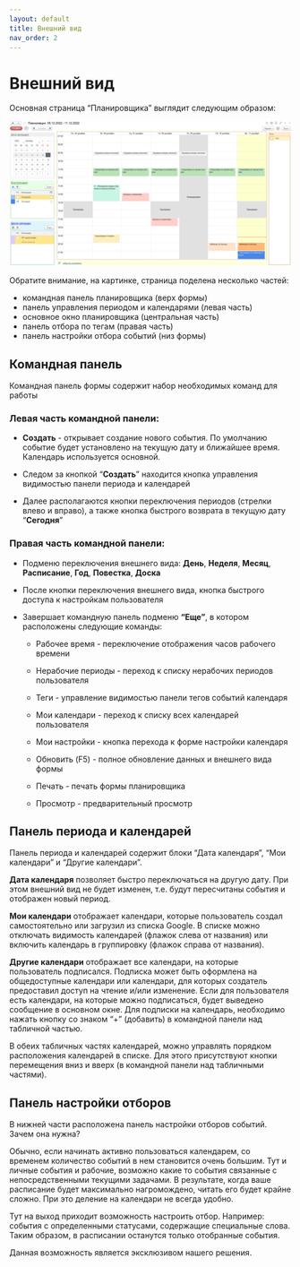 ```yaml
---
layout: default
title: Внешний вид
nav_order: 2
---
```


# Внешний вид

Основная страница “Планировщика” выглядит следующим образом:

![](../img/main_page.png)

Обратите внимание, на картинке, страница поделена несколько частей:

- командная панель планировщика (верх формы)
- панель управления периодом и календарями  (левая часть)
- основное окно планировщика (центральная часть)
- панель отбора по тегам (правая часть)
- панель настройки отбора событий (низ формы)

## Командная панель

Командная панель формы содержит набор необходимых команд для работы

### Левая часть командной панели:

- **Создать** - открывает создание нового события. По умолчанию событие будет установлено на текущую дату и ближайшее время. Календарь используется основной.

- Следом за кнопкой “**Создать**” находится  кнопка управления видимостью панели периода и календарей

- Далее располагаются кнопки переключения периодов (стрелки влево и вправо), а также кнопка быстрого возврата в текущую дату “**Сегодня**”

### Правая часть командной панели:

- Подменю переключения внешнего вида: **День**, **Неделя**, **Месяц**, **Расписание**, **Год**, **Повестка**, **Доска**

- После кнопки переключения внешнего вида, кнопка быстрого доступа к настройкам пользователя

- Завершает командную панель подменю **“Еще”**, в котором расположены следующие команды:

  - Рабочее время - переключение отображения часов рабочего времени

  - Нерабочие периоды - переход к списку нерабочих периодов пользователя

  - Теги - управление видимостью панели тегов событий календаря

  - Мои календари - переход к списку всех календарей пользователя

  - Мои настройки - кнопка перехода к форме настройки календаря

  - Обновить (F5) - полное обновление данных и внешнего вида формы

  - Печать - печать формы планировщика

  - Просмотр - предварительный просмотр

## Панель периода и календарей

Панель периода и календарей содержит блоки “Дата календаря”, “Мои календари” и “Другие календари”.

**Дата календаря** позволяет быстро переключаться на другую дату. При этом внешний вид не будет изменен, т.е. будут пересчитаны события и отображен новый период.

**Мои календари** отображает календари, которые пользователь создал самостоятельно или загрузил из списка Google. В списке можно отключать видимость календарей (флажок слева от названия) или включить календарь в группировку (флажок справа от названия).

**Другие календари** отображает все календари, на которые пользователь подписался. Подписка может быть оформлена на общедоступные календари или календари, для которых создатель предоставил доступ на чтение и/или изменение. Если для пользователя есть календари, на которые можно подписаться, будет выведено сообщение в основном окне. Для подписки на календарь, необходимо нажать кнопку со знаком “+” (добавить) в командной панели над табличной частью.

В обеих табличных частях календарей, можно управлять порядком расположения календарей в списке. Для этого присутствуют кнопки перемещения вниз и вверх (в командной панели над табличными частями).

## Панель настройки отборов

В нижней части расположена панель настройки отборов событий. Зачем она нужна?

Обычно, если начинать активно пользоваться календарем, со временем количество событий в нем становится очень большим. Тут и личные события и рабочие, возможно какие то события связанные с непосредственными текущими задачами. В результате, когда ваше расписание будет максимально нагромождено, читать его будет крайне сложно. При это деление на календари не всегда удобно.

Тут на выход приходит возможность настроить отбор. Например: события с определенными статусами, содержащие специальные слова. Таким образом, в расписании останутся только отобранные события.

Данная возможность является эксклюзивом нашего решения.
